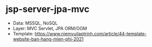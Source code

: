 # jsp-server-jpa-mvc
- Data: MSSQL, NoSQL
- Layer: MVC Servlet, JPA ORM/OGM
- Template: https://www.niemvuilaptrinh.com/article/44-template-website-ban-hang-mien-phi-2021
